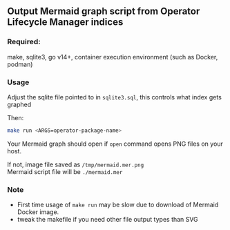 ## Output Mermaid graph script from Operator Lifecycle Manager indices

### Required:
make, sqlite3, go v14+, container execution environment (such as Docker, podman)

### Usage
Adjust the sqlite file pointed to in `sqlite3.sql`, this controls what index gets graphed

Then:
```bash
make run <ARGS=operator-package-name>
```

Your Mermaid graph should open if `open` command opens PNG files on your host.

If not, image file saved as `/tmp/mermaid.mer.png`<br>
Mermaid script file will be `./mermaid.mer`

### Note
- First time usage of `make run` may be slow due to download of Mermaid Docker image.
- tweak the makefile if you need other file output types than SVG